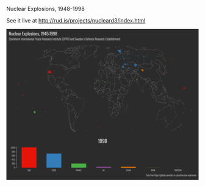Nuclear Explosions, 1948-1998

See it live at <http://rud.is/projects/nucleard3/index.html>

![](ogimg.png)